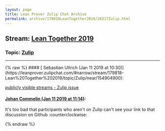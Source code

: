 ```yaml
---
layout: page
title: Lean Prover Zulip Chat Archive 
permalink: archive/179818LeanTogether2019/26517Zulip.html
---
```


## Stream: [Lean Together 2019](https://leanprover-community.github.io/archive/179818LeanTogether2019/index.html)
### Topic: [Zulip](https://leanprover-community.github.io/archive/179818LeanTogether2019/26517Zulip.html)

---

<base href="https://leanprover.zulipchat.com">
{% raw %}
#### [ Sebastian Ullrich (Jan 11 2019 at 10:30)](https://leanprover.zulipchat.com/#narrow/stream/179818-Lean%20Together%202019/topic/Zulip/near/154904900):
<p><a href="https://github.com/zulip/zulip/issues/4817" target="_blank" title="https://github.com/zulip/zulip/issues/4817">publicly visible streams - Zulip issue</a></p>

#### [ Johan Commelin (Jan 11 2019 at 11:14)](https://leanprover.zulipchat.com/#narrow/stream/179818-Lean%20Together%202019/topic/Zulip/near/154907106):
<p>It's too bad that participants who aren't on Zulip can't see your link to that discussion on Github <span class="emoji emoji-1f504" title="counterclockwise">:counterclockwise:</span></p>


{% endraw %}
